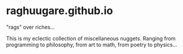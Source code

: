 raghuugare.github.io
====================

"rags" over riches...

This is my eclectic collection of miscellaneous nuggets. Ranging from programming to philosophy, from art to math, from poetry to physics...

